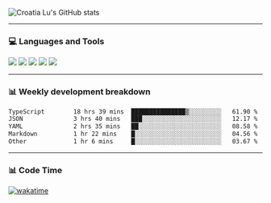 ![Croatia Lu's GitHub stats](https://github-readme-stats.vercel.app/api?username=croatialu&show_icons=true&theme=transparent)

<hr>

### 💻 Languages and Tools

<code><a href="https://nodejs.org/en"><img src="https://api.iconify.design/skill-icons:nodejs-light.svg" /></a></code>
<code><a href="https://www.typescriptlang.org/"><img src="https://api.iconify.design/logos:typescript-icon.svg" /></a></code>
<code><a href="https://react.dev"><img src="https://api.iconify.design/logos:react.svg" /></a></code>
<code><a href="https://github.com/vuejs/core"><img src="https://api.iconify.design/logos:vue.svg" /></a></code> 
<code><a href="https://www.docker.com/"><img src="https://api.iconify.design/logos:docker-icon.svg" /></a></code> 

<hr>

### 📊 Weekly development breakdown

<!--START_SECTION:waka-->

```txt
TypeScript        18 hrs 39 mins  ███████████████▒░░░░░░░░░   61.90 %
JSON              3 hrs 40 mins   ███░░░░░░░░░░░░░░░░░░░░░░   12.17 %
YAML              2 hrs 35 mins   ██░░░░░░░░░░░░░░░░░░░░░░░   08.58 %
Markdown          1 hr 22 mins    █░░░░░░░░░░░░░░░░░░░░░░░░   04.56 %
Other             1 hr 6 mins     █░░░░░░░░░░░░░░░░░░░░░░░░   03.67 %
```

<!--END_SECTION:waka-->

<hr>

### 📊 Code Time

[![wakatime](https://wakatime.com/badge/user/385c169e-5cb1-4640-b485-74e2af473e5d.svg)](https://wakatime.com/@croatialu)
